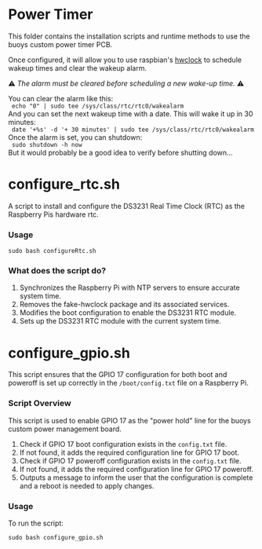
# Power Timer
This folder contains the installation scripts and runtime methods to use the buoys custom power timer PCB.

Once configured, it will allow you to use raspbian's [hwclock](https://linux.die.net/man/8/hwclock) to schedule wakeup times and clear the wakeup alarm.

⚠️ *The alarm must be cleared before scheduling a new wake-up time.* ⚠️

You can clear the alarm like this:  
``` echo "0" | sudo tee /sys/class/rtc/rtc0/wakealarm```  
And you can set the next wakeup time with a date. This will wake it up in 30 minutes:  
``` date '+%s' -d '+ 30 minutes' | sudo tee /sys/class/rtc/rtc0/wakealarm```  
Once the alarm is set, you can shutdown:  
``` sudo shutdown -h now```  
But it would probably be a good idea to verify before shutting down...

# configure_rtc.sh
A script to install and configure the DS3231 Real Time Clock (RTC) as the Raspberry Pis hardware rtc.

### Usage
```sudo bash configureRtc.sh```

### What does the script do?
1. Synchronizes the Raspberry Pi with NTP servers to ensure accurate system time.
2. Removes the fake-hwclock package and its associated services.
3. Modifies the boot configuration to enable the DS3231 RTC module.
4. Sets up the DS3231 RTC module with the current system time.

# configure_gpio.sh

This script ensures that the GPIO 17 configuration for both boot and poweroff is set up correctly in the `/boot/config.txt` file on a Raspberry Pi.

### Script Overview

This script is used to enable GPIO 17 as the "power hold" line for the buoys custom power management board.

1. Check if GPIO 17 boot configuration exists in the `config.txt` file.
2. If not found, it adds the required configuration line for GPIO 17 boot.
3. Check if GPIO 17 poweroff configuration exists in the `config.txt` file.
4. If not found, it adds the required configuration line for GPIO 17 poweroff.
5. Outputs a message to inform the user that the configuration is complete and a reboot is needed to apply changes.

### Usage

To run the script:
```
sudo bash configure_gpio.sh
```
